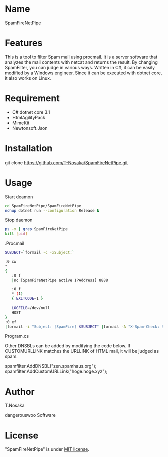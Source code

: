 # Name

SpamFireNetPipe


# Features

This is a tool to filter Spam mail using procmail.
It is a server software that analyzes the mail contents with netcat and returns the result.
By changing SpamFilter, you can judge in various ways.
Written in C#, it can be easily modified by a Windows engineer.
Since it can be executed with dotnet core, it also works on Linux.

# Requirement

* C# dotnet core 3.1
* HtmlAgilityPack
* MimeKit
* Newtonsoft.Json

# Installation

git clone https://github.com/T-Nosaka/SpamFireNetPipe.git


# Usage

Start deamon<br>

```bash
cd SpamFireNetPipe/SpamFireNetPipe
nohup dotnet run --configuration Release &
```

Stop daemon<br>
```bash
ps -x | grep SpamFireNetPipe
kill [pid]
```

.Procmail<br>
```bash
SUBJECT=`formail -c -xSubject:`

:0 cw
*
{
   :0 f
   |nc [SpamFireNetPipe active IPAddress] 8888

   :0 f
   * (1)
   { EXITCODE=1 }

   LOGFILE=/dev/null
   HOST
}
:0 ef
|formail -i "Subject: [SpamFire] $SUBJECT" |formail -A "X-Spam-Check: SpamFire"
```

Program.cs<br>

Other DNSBLs can be added by modifying the code below.
If CUSTOMURLLINK matches the URLLINK of HTML mail, it will be judged as spam.

spamfilter.AddDNSBL("zen.spamhaus.org");<br>
spamfilter.AddCustomURLLink("hoge.hoge.xyz");<br>

# Author

T.Nosaka

dangerouswoo Software

# License

"SpamFireNetPipe" is under [MIT license](https://en.wikipedia.org/wiki/MIT_License).

